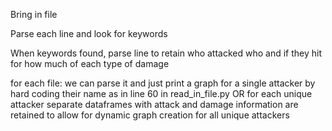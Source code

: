 Bring in file

Parse each line and look for keywords

When keywords found, parse line to retain who attacked who and if they hit for how much of each type of damage

for each file:
    we can parse it and just print a graph for a single attacker by hard coding their name as in line 60 in read_in_file.py
    OR
    for each unique attacker
        separate dataframes with attack and damage information are retained to allow for dynamic graph creation for all unique attackers
        
